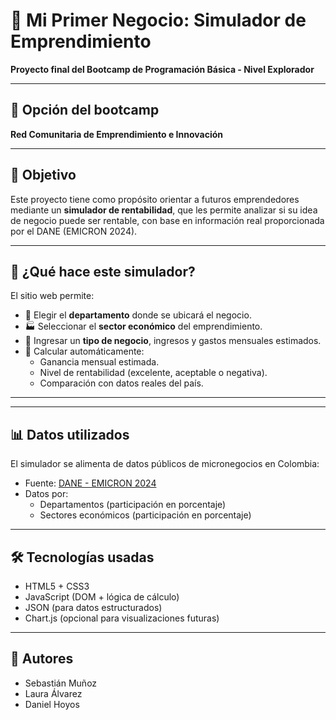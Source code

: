 # 💼 Mi Primer Negocio: Simulador de Emprendimiento

**Proyecto final del Bootcamp de Programación Básica - Nivel Explorador**

---

## 📌 Opción del bootcamp
**Red Comunitaria de Emprendimiento e Innovación**

---

## 🎯 Objetivo

Este proyecto tiene como propósito orientar a futuros emprendedores mediante un **simulador de rentabilidad**, que les permite analizar si su idea de negocio puede ser rentable, con base en información real proporcionada por el DANE (EMICRON 2024).

---

## 🧠 ¿Qué hace este simulador?

El sitio web permite:

- 📍 Elegir el **departamento** donde se ubicará el negocio.
- 🏭 Seleccionar el **sector económico** del emprendimiento.
- 📝 Ingresar un **tipo de negocio**, ingresos y gastos mensuales estimados.
- 🧮 Calcular automáticamente:
  - Ganancia mensual estimada.
  - Nivel de rentabilidad (excelente, aceptable o negativa).
  - Comparación con datos reales del país.

---


---

## 📊 Datos utilizados

El simulador se alimenta de datos públicos de micronegocios en Colombia:

- Fuente: [DANE - EMICRON 2024](https://www.dane.gov.co/index.php/estadisticas-por-tema/mercado-laboral/micronegocios#emicron-nacional)
- Datos por:
  - Departamentos (participación en porcentaje)
  - Sectores económicos (participación en porcentaje)

---

## 🛠️ Tecnologías usadas

- HTML5 + CSS3
- JavaScript (DOM + lógica de cálculo)
- JSON (para datos estructurados)
- Chart.js (opcional para visualizaciones futuras)

---

## 👥 Autores

- Sebastián Muñoz  
- Laura Álvarez  
- Daniel Hoyos  



